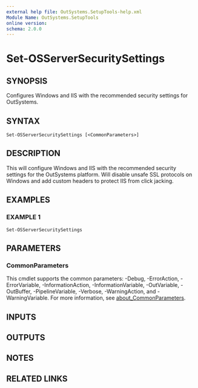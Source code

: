 ```yaml
---
external help file: OutSystems.SetupTools-help.xml
Module Name: OutSystems.SetupTools
online version:
schema: 2.0.0
---
```


# Set-OSServerSecuritySettings

## SYNOPSIS
Configures Windows and IIS with the recommended security settings for OutSystems.

## SYNTAX

```
Set-OSServerSecuritySettings [<CommonParameters>]
```

## DESCRIPTION
This will configure Windows and IIS with the recommended security settings for the OutSystems platform.
Will disable unsafe SSL protocols on Windows and add custom headers to protect IIS from click jacking.

## EXAMPLES

### EXAMPLE 1
```
Set-OSServerSecuritySettings
```

## PARAMETERS

### CommonParameters
This cmdlet supports the common parameters: -Debug, -ErrorAction, -ErrorVariable, -InformationAction, -InformationVariable, -OutVariable, -OutBuffer, -PipelineVariable, -Verbose, -WarningAction, and -WarningVariable. For more information, see [about_CommonParameters](http://go.microsoft.com/fwlink/?LinkID=113216).

## INPUTS

## OUTPUTS

## NOTES

## RELATED LINKS
